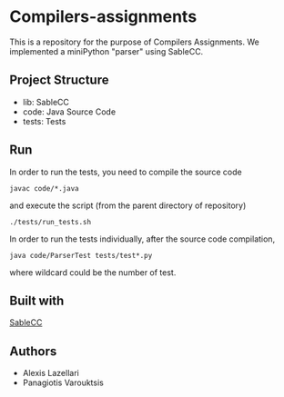 # Compilers-assignments

This is a repository for the purpose of Compilers Assignments. We implemented a miniPython "parser" using SableCC.

## Project Structure

- lib: SableCC
- code: Java Source Code
- tests: Tests

## Run

In order to run the tests, you need to compile the source code
```
javac code/*.java
```

and execute the script (from the parent directory of repository)
```
./tests/run_tests.sh
```

In order to run the tests individually, after the source code compilation,
```
java code/ParserTest tests/test*.py
```
where wildcard could be the number of test.

## Built with
[SableCC](https://sablecc.org/)

## Authors
- Alexis Lazellari
- Panagiotis Varouktsis
